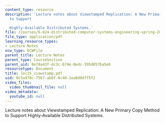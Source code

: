 ```yaml
---
content_type: resource
description: 'Lecture notes about Viewstamped Replication: A New Primary Copy Method
  to Support

  Highly-Available Distributed Systems.'
file: /courses/6-824-distributed-computer-systems-engineering-spring-2006/0c5a978c7567ab6f8c401ea8d8dff5f2_lec15_viewstamp.pdf
file_type: application/pdf
learning_resource_types:
- Lecture Notes
ocw_type: OCWFile
parent_title: Lecture Notes
parent_type: CourseSection
parent_uid: 8e78a43f-dc3c-674e-0edc-395d857ba5e6
resourcetype: Document
title: lec15_viewstamp.pdf
uid: 0c5a978c-7567-ab6f-8c40-1ea8d8dff5f2
video_files:
  video_thumbnail_file: null
video_metadata:
  youtube_id: null
---
```

Lecture notes about Viewstamped Replication: A New Primary Copy Method to Support
Highly-Available Distributed Systems.